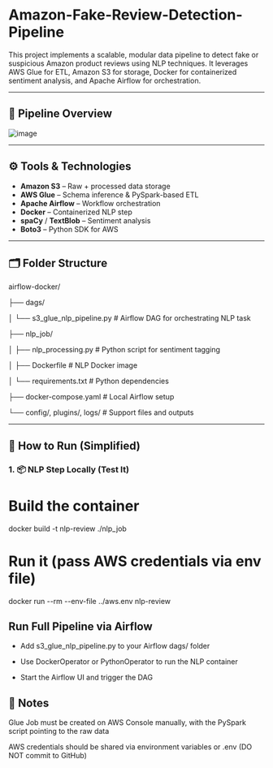 # Amazon-Fake-Review-Detection-Pipeline
This project implements a scalable, modular data pipeline to detect fake or suspicious Amazon product reviews using NLP techniques. It leverages AWS Glue for ETL, Amazon S3 for storage, Docker for containerized sentiment analysis, and Apache Airflow for orchestration.

---

## 🚀 Pipeline Overview
![image](https://github.com/user-attachments/assets/3df50fe3-b444-4538-8874-4be06aac358f)


---

## ⚙️ Tools & Technologies

- **Amazon S3** – Raw + processed data storage
- **AWS Glue** – Schema inference & PySpark-based ETL
- **Apache Airflow** – Workflow orchestration
- **Docker** – Containerized NLP step
- **spaCy** / **TextBlob** – Sentiment analysis
- **Boto3** – Python SDK for AWS

---

## 🗂️ Folder Structure

airflow-docker/

├── dags/

│ └── s3_glue_nlp_pipeline.py # Airflow DAG for orchestrating NLP task

├── nlp_job/

│ ├── nlp_processing.py # Python script for sentiment tagging

│ ├── Dockerfile # NLP Docker image

│ └── requirements.txt # Python dependencies

├── docker-compose.yaml # Local Airflow setup

└── config/, plugins/, logs/ # Support files and outputs

---

## 🧪 How to Run (Simplified)

### 1. 📦 NLP Step Locally (Test It)
# Build the container
docker build -t nlp-review ./nlp_job

# Run it (pass AWS credentials via env file)
docker run --rm --env-file ../aws.env nlp-review

## Run Full Pipeline via Airflow
* Add s3_glue_nlp_pipeline.py to your Airflow dags/ folder

* Use DockerOperator or PythonOperator to run the NLP container

* Start the Airflow UI and trigger the DAG

## 📌 Notes
Glue Job must be created on AWS Console manually, with the PySpark script pointing to the raw data

AWS credentials should be shared via environment variables or .env (DO NOT commit to GitHub)




